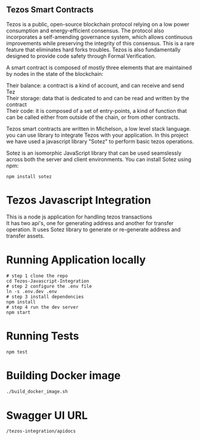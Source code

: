 ## Tezos Smart Contracts
Tezos is a public, open-source blockchain protocol relying on a low power consumption and energy-efficient consensus.
The protocol also incorporates a self-amending governance system, which allows continuous improvements while preserving the integrity of this consensus. This is a rare feature that eliminates hard forks troubles.
Tezos is also fundamentally designed to provide code safety through Formal Verification.

A smart contract is composed of mostly three elements that are maintained by nodes in the state of the blockchain:

Their balance: a contract is a kind of account, and can receive and send Tez <br>
Their storage: data that is dedicated to and can be read and written by the contract <br>
Their code: it is composed of a set of entry-points, a kind of function that can be called either from outside of the chain, or from other contracts.<br>

Tezos smart contracts are written in Michelson, a low level stack language. you can use library to integrate Tezos with your application. In this 
project we have used a javascript library "Sotez" to perform basic tezos operations.

Sotez is an isomorphic JavaScript library that can be used seamslessly across both the server and client environments.
You can install Sotez using npm:
```
npm install sotez
```


# Tezos Javascript Integration

This is a node js application for handling tezos transactions <br/>
It has two api's, one for generating address and another for transfer operation.
It uses Sotez library to generate or re-generate address and transfer assets.


# Running Application locally

```
# step 1 clone the repo
cd Tezos-Javascript-Integration
# step 2 configure the .env file
ln -s .env.dev .env
# step 3 install dependencies
npm install
# step 4 run the dev server
npm start
```

# Running Tests

```
npm test
```

# Building Docker image
```bash
./build_docker_image.sh
```

# Swagger UI URL
```
/tezos-integration/apidocs
```
